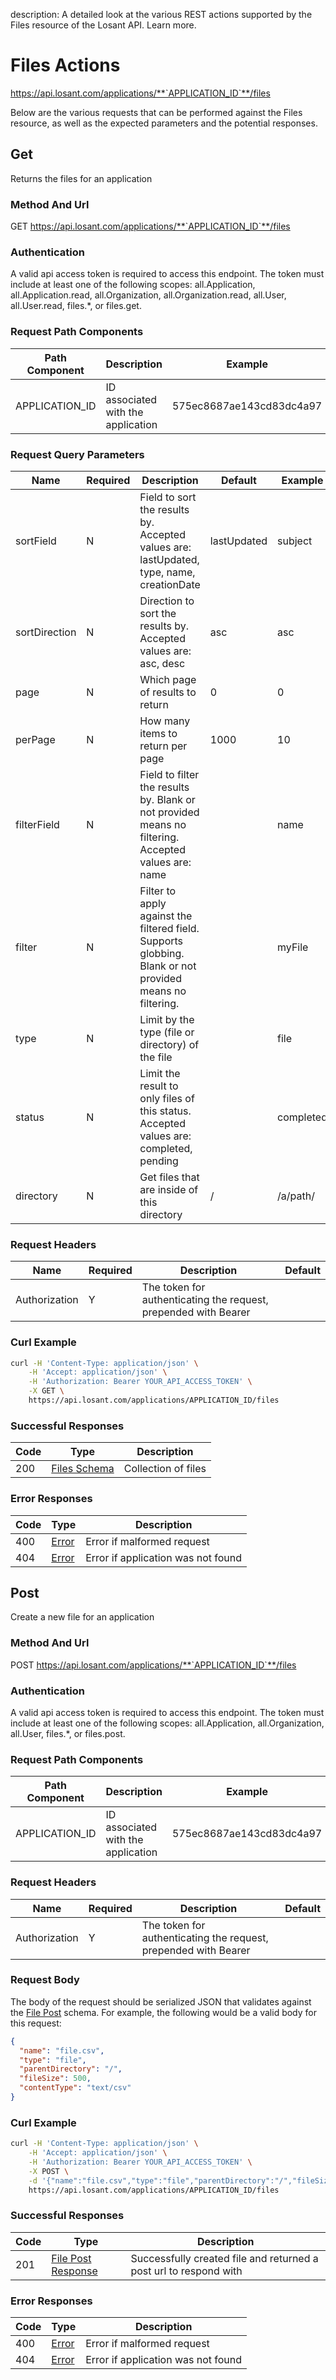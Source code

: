 description: A detailed look at the various REST actions supported by the Files resource of the Losant API. Learn more.

# Files Actions

https://api.losant.com/applications/**`APPLICATION_ID`**/files

Below are the various requests that can be performed against the
Files resource, as well as the expected
parameters and the potential responses.

## Get

Returns the files for an application

### Method And Url <a name="get-method-url"></a>

GET https://api.losant.com/applications/**`APPLICATION_ID`**/files

### Authentication <a name="get-authentication"></a>

A valid api access token is required to access this endpoint. The token must
include at least one of the following scopes:
all.Application, all.Application.read, all.Organization, all.Organization.read, all.User, all.User.read, files.*, or files.get.

### Request Path Components <a name="get-path-components"></a>

| Path Component | Description | Example |
| -------------- | ----------- | ------- |
| APPLICATION_ID | ID associated with the application | 575ec8687ae143cd83dc4a97 |

### Request Query Parameters <a name="get-query-params"></a>

| Name | Required | Description | Default | Example |
| ---- | -------- | ----------- | ------- | ------- |
| sortField | N | Field to sort the results by. Accepted values are: lastUpdated, type, name, creationDate | lastUpdated | subject |
| sortDirection | N | Direction to sort the results by. Accepted values are: asc, desc | asc | asc |
| page | N | Which page of results to return | 0 | 0 |
| perPage | N | How many items to return per page | 1000 | 10 |
| filterField | N | Field to filter the results by. Blank or not provided means no filtering. Accepted values are: name |  | name |
| filter | N | Filter to apply against the filtered field. Supports globbing. Blank or not provided means no filtering. |  | myFile |
| type | N | Limit by the type (file or directory) of the file |  | file |
| status | N | Limit the result to only files of this status. Accepted values are: completed, pending |  | completed |
| directory | N | Get files that are inside of this directory | / | /a/path/ |

### Request Headers <a name="get-headers"></a>

| Name | Required | Description | Default |
| ---- | -------- | ----------- | ------- |
| Authorization | Y | The token for authenticating the request, prepended with Bearer | |

### Curl Example <a name="get-curl-example"></a>

```bash
curl -H 'Content-Type: application/json' \
    -H 'Accept: application/json' \
    -H 'Authorization: Bearer YOUR_API_ACCESS_TOKEN' \
    -X GET \
    https://api.losant.com/applications/APPLICATION_ID/files
```

### Successful Responses <a name="get-successful-responses"></a>

| Code | Type | Description |
| ---- | ---- | ----------- |
| 200 | [Files Schema](schemas.md#files-schema) | Collection of files |

### Error Responses <a name="get-error-responses"></a>

| Code | Type | Description |
| ---- | ---- | ----------- |
| 400 | [Error](schemas.md#error) | Error if malformed request |
| 404 | [Error](schemas.md#error) | Error if application was not found |

## Post

Create a new file for an application

### Method And Url <a name="post-method-url"></a>

POST https://api.losant.com/applications/**`APPLICATION_ID`**/files

### Authentication <a name="post-authentication"></a>

A valid api access token is required to access this endpoint. The token must
include at least one of the following scopes:
all.Application, all.Organization, all.User, files.*, or files.post.

### Request Path Components <a name="post-path-components"></a>

| Path Component | Description | Example |
| -------------- | ----------- | ------- |
| APPLICATION_ID | ID associated with the application | 575ec8687ae143cd83dc4a97 |

### Request Headers <a name="post-headers"></a>

| Name | Required | Description | Default |
| ---- | -------- | ----------- | ------- |
| Authorization | Y | The token for authenticating the request, prepended with Bearer | |

### Request Body <a name="post-body"></a>

The body of the request should be serialized JSON that validates against
the [File Post](schemas.md#file-post) schema. For example, the following would be a
valid body for this request:

```json
{
  "name": "file.csv",
  "type": "file",
  "parentDirectory": "/",
  "fileSize": 500,
  "contentType": "text/csv"
}
```

### Curl Example <a name="post-curl-example"></a>

```bash
curl -H 'Content-Type: application/json' \
    -H 'Accept: application/json' \
    -H 'Authorization: Bearer YOUR_API_ACCESS_TOKEN' \
    -X POST \
    -d '{"name":"file.csv","type":"file","parentDirectory":"/","fileSize":500,"contentType":"text/csv"}' \
    https://api.losant.com/applications/APPLICATION_ID/files
```

### Successful Responses <a name="post-successful-responses"></a>

| Code | Type | Description |
| ---- | ---- | ----------- |
| 201 | [File Post Response](schemas.md#file-post-response) | Successfully created file and returned a post url to respond with |

### Error Responses <a name="post-error-responses"></a>

| Code | Type | Description |
| ---- | ---- | ----------- |
| 400 | [Error](schemas.md#error) | Error if malformed request |
| 404 | [Error](schemas.md#error) | Error if application was not found |
